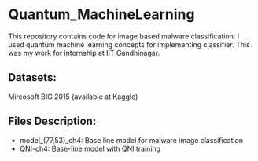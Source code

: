 # Quantum_MachineLearning
This repository contains code for image based malware classification. I used quantum machine learning concepts for implementing classifier. This was my work for internship at IIT Gandhinagar.

## Datasets:
Mircosoft BIG 2015 (available at Kaggle)

## Files Description:
- model_(77,53)_ch4: Base line model for malware image classification
- QNI-ch4: Base-line model with QNI training
